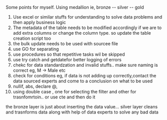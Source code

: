 Some points for myself.
Using medallion ie, bronze -- silver -- gold 
1. Use excel or similar stuffs for understanding to solve data problems and then apply business logic
2. The metadata of the table needs to be modified accordingly if we are to add extra columns or change the column type. so update the table creation script too
3. the bulk update needs to be used with sourcee file
4. use GO for separating
5. use procedures so that repetitive tasks wil be skipped
6. use try catch and getdatefor better logging of errors
7. chekc for data standardzation and invalid stuffs.. make sure naming is correct eg, M -> Male etc
8. check for conditions eg, if data is not adding up correctly,contact the data sourced experts and come to a conclusion on what to be used
9. nullif, abs, declare @,
10. using double case , one for selecting the filter and other for trasnfomrtoin.. or use cte and then do it

the bronze layer is just about inserting the data value...
silver layer cleans and trasnforms data along with help of data experts to solve any bad data 
